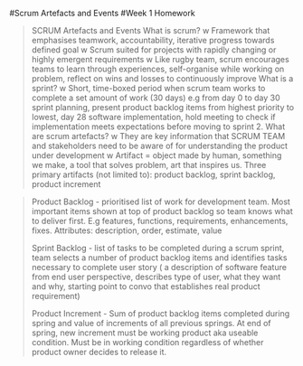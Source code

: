 #Scrum Artefacts and Events
#Week 1 Homework

	
>	SCRUM Artefacts and Events
	What is scrum?
	w Framework that emphasises teamwork, accountability, iterative progress towards defined goal 
	w Scrum suited for projects with rapidly changing or highly emergent requirements
	w Like rugby team, scrum encourages teams to learn through experiences, self-organise while working on problem, reflect on wins and losses to continuously improve
	What is a sprint?
	w Short, time-boxed period when scrum team works to complete a set amount of work (30 days) e.g from day 0 to day 30 sprint planning, present product backlog items from highest priority to lowest, day 28 software implementation, hold meeting to check if implementation meets expectations before moving to sprint 2. 
	What are scrum artefacts?
	w They are key information that SCRUM TEAM and stakeholders need to be aware of for understanding the product under development
	w Artifact = object made by human, something we make, a tool that solves problem, art that inspires us.
Three primary artifacts (not limited to): product backlog, sprint backlog, product increment

> Product Backlog - prioritised list of work for development team. Most important items shown at top of product backlog so team knows what to deliver first. E.g features, functions, requirements, enhancements, fixes. Attributes: description, order, estimate, value 
>
>Sprint Backlog - list of tasks to be completed during a scrum sprint, team selects a number of product backlog items and identifies tasks necessary to complete user story ( a description of software feature from end user perspective, describes type of user, what they want and why, starting point to convo that establishes real product requirement)
>
>Product Increment - Sum of product backlog items completed during spring and value of increments of all previous springs. At end of spring, new increment must be working product aka useable condition. Must be in working condition regardless of whether product owner decides to release it. 